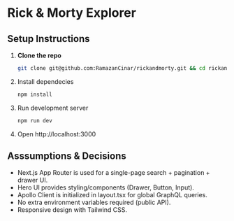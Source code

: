 # Rick & Morty Explorer

## Setup Instructions
1. **Clone the repo**  
   ```bash
   git clone git@github.com:RamazanCinar/rickandmorty.git && cd rickandmorty
   
2. Install dependecies
   ```bash
   npm install

3. Run development server
   ```bash
   npm run dev

4. Open http://localhost:3000


## Asssumptions & Decisions
- Next.js App Router is used for a single-page search + pagination + drawer UI.
- Hero UI provides styling/components (Drawer, Button, Input).
- Apollo Client is initialized in layout.tsx for global GraphQL queries.
- No extra environment variables required (public API).
- Responsive design with Tailwind CSS.
